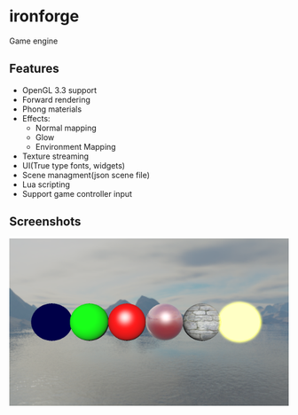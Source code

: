 # ironforge
Game engine

## Features ##
* OpenGL 3.3 support
* Forward rendering
* Phong materials
* Effects:
  * Normal mapping
  * Glow
  * Environment Mapping
* Texture streaming
* UI(True type fonts, widgets)
* Scene managment(json scene file)
* Lua scripting
* Support game controller input

## Screenshots ##
[![](<https://github.com/m1nuz/ironforge/blob/master/screenshots/preview-screenshot01.png>)](https://github.com/m1nuz/ironforge/blob/master/screenshots/screenshot01.png)
